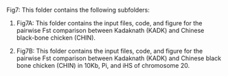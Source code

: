 Fig7: This folder contains the following subfolders:

1. Fig7A: This folder contains the input files, code, and figure for the pairwise Fst comparison between Kadaknath (KADK) and Chinese black-bone chicken (CHIN).

2. Fig7B: This folder contains the input files, code, and figure for the pairwise Fst comparison between Kadaknath (KADK) and Chinese black bone chicken  (CHIN) in 10Kb, Pi, and iHS of chromosome 20.



